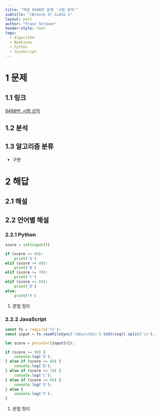 ```yaml
---
title: "백준 9498번 문제 '시험 성적'"
subtitle: "[Bronze 4] CLASS 1"
layout: post
author: "Franz Straven"
header-style: text
tags:
  - Algorithm
  - Baekjoon
  - Python
  - JavaScript
---
```


# 1 문제

## 1.1 링크

[9498번: 시험 성적](https://www.acmicpc.net/problem/9498)

## 1.2 분석

## 1.3 알고리즘 분류

- 구현

# 2 해답

## 2.1 해설

## 2.2 언어별 해설

### 2.2.1 Python

```python
score = int(input())

if (score >= 90):
    print('A')
elif (score >= 80):
    print('B')
elif (score >= 70):
    print('C')
elif (score >= 60):
    print('D')
else:
    print('F')
```

1. 문법 정리

### 2.2.2 JavaScript

```jsx
const fs = require('fs');
const input = fs.readFileSync('/dev/stdin').toString().split('\n');

let score = parseInt(input[0]);

if (score >= 90) {
    console.log('A');
} else if (score >= 80) {
    console.log('B');
} else if (score >= 70) {
    console.log('C');
} else if (score >= 60) {
    console.log('D');
} else {
    console.log('F');
}
```

1. 문법 정리